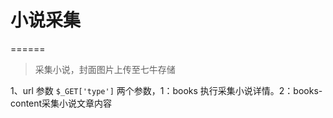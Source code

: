 # 小说采集
======
> 采集小说，封面图片上传至七牛存储


1、url 参数 `$_GET['type']` 两个参数，1：books 执行采集小说详情。2：books-content采集小说文章内容